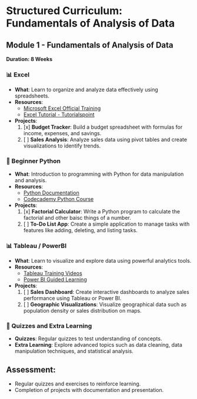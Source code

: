 # Structured Curriculum: Fundamentals of Analysis of Data

## Module 1 - Fundamentals of Analysis of Data

**Duration: 8 Weeks**

### 📊 Excel
- **What**: Learn to organize and analyze data effectively using spreadsheets.
- **Resources**:
  - [Microsoft Excel Official Training](https://support.microsoft.com/en-us/excel)
  - [Excel Tutorial - Tutorialspoint](https://www.tutorialspoint.com/excel/index.htm)
- **Projects**:
  1. [x] **Budget Tracker**: Build a budget spreadsheet with formulas for income, expenses, and savings.
  2. [ ] **Sales Analysis**: Analyze sales data using pivot tables and create visualizations to identify trends.

### 🐍 Beginner Python
- **What**: Introduction to programming with Python for data manipulation and analysis.
- **Resources**:
  - [Python Documentation](https://docs.python.org/3/tutorial/index.html)
  - [Codecademy Python Course](https://www.codecademy.com/learn/learn-python-3)
- **Projects**:
  1. [x] **Factorial Calculator**: Write a Python program to calculate the factorial and other baisc things of a number.
  2. [ ] **To-Do List App**: Create a simple application to manage tasks with features like adding, deleting, and listing tasks.

### 📊 Tableau / PowerBI
- **What**: Learn to visualize and explore data using powerful analytics tools.
- **Resources**:
  - [Tableau Training Videos](https://www.tableau.com/learn/training)
  - [Power BI Guided Learning](https://docs.microsoft.com/en-us/power-bi/guided-learning/)
- **Projects**:
  1. [ ] **Sales Dashboard**: Create interactive dashboards to analyze sales performance using Tableau or Power BI.
  2. [ ] **Geographic Visualizations**: Visualize geographical data such as population density or sales distribution on maps.

### 🧠 Quizzes and Extra Learning
- **Quizzes**: Regular quizzes to test understanding of concepts.
- **Extra Learning**: Explore advanced topics such as data cleaning, data manipulation techniques, and statistical analysis.

## Assessment:
- Regular quizzes and exercises to reinforce learning.
- Completion of projects with documentation and presentation.
